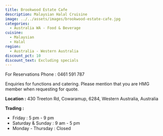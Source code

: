 ```yaml
---
title: Brookwood Estate Cafe
description: Malaysian Halal Cruisine
image: ../../assets/images/brookwood-estate-cafe.jpg
categories:
  - Australia WA - Food & Beverage
cuisine:
  - Malaysian
  - Halal
region:
  - Australia - Western Australia
discount_pct: 10
discount_text: Excluding specials
---
```


For Reservations Phone : 0461 591 787

Enquiries for functions and catering. Please mention that you are HMG member when requesting for quote.

**Location :** 430 Treeton Rd, Cowaramup, 6284, Western Australia, Australia

**Trading :**

- Friday : 5 pm - 9 pm
- Saturday & Sunday : 9 am - 5 pm
- Monday - Thursday : Closed
